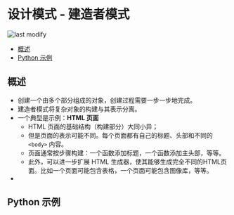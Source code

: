 设计模式 - 建造者模式
===
<!--START_SECTION:badge-->

![last modify](https://img.shields.io/static/v1?label=last%20modify&message=2022-10-13%2001:56:19&color=yellowgreen&style=flat-square)

<!--END_SECTION:badge-->
<!--info
hidden: True
-->

<!-- TOC -->
- [概述](#概述)
- [Python 示例](#python-示例)
<!-- TOC -->


## 概述
- 创建一个由多个部分组成的对象，创建过程需要一步一步地完成。
- 建造者模式将复杂对象的构建与其表示分离。
- 一个典型是示例：**HTML 页面**
    - HTML 页面的基础结构（构建部分）大同小异；
    - 但是页面的表示可能不同。每个页面都有自己的标题、头部和不同的 `<body>` 内容。
    - 页面通常按步骤构建：一个函数添加标题，一个函数添加主头部，等等。
    - 此外，可以进一步扩展 HTML 生成器，使其能够生成完全不同的HTML页面。比如一个页面可能包含表格，一个页面可能包含图像库，等等。
- 


## Python 示例
